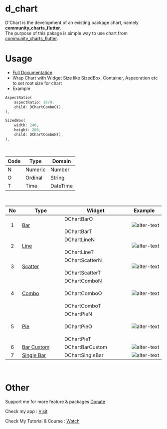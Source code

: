 # d_chart

D'Chart is the development of an existing package chart, namely **community_charts_flutter**.\
The purpose of this pakage is simple way to use chart from [community_charts_flutter](https://pub.dev/packages/community_charts_flutter).

# Usage

- [Full Documentation](https://flutterdlux.netlify.app/d_chart/)
- Wrap Chart with Widget Size like SizedBox, Container, Aspecration etc to set root size for chart
- Example

```dart
AspectRatio(
    aspectRatio: 16/9,
    child: DChartComboO(),
),

SizedBox(
    width: 240,
    height: 200,
    child: DChartComboN(),
),
```

<br>

| Code | Type    | Domain   |
| ---- | ------- | -------- |
| N    | Numeric | Number   |
| O    | Ordinal | String   |
| T    | Time    | DateTime |

<br>

| <div style="width:30px">No</div> | <div style="width:120px">Type</div>                                       | <div style="width:200px">Widget</div>                                                                | <div style="width:80px">Example</div>                                                                                                                                                                                      |
| :------------------------------: | ------------------------------------------------------------------------- | ---------------------------------------------------------------------------------------------------- | -------------------------------------------------------------------------------------------------------------------------------------------------------------------------------------------------------------------------- |
|                1                 | [Bar](https://flutterdlux.netlify.app/d_chart/widgets/bar/)               | <div style="height:40px">DChartBarO</div>DChartBarT                                                  | <image src="https://github.com/indratrisnar/d_chart/raw/master/pic/bar.png" caption="" alt="alter-text" height="" width="" position="center" command="fill" option="q100" class="img-fluid" title=""  webp="false">        |
|                2                 | [Line](https://flutterdlux.netlify.app/d_chart/widgets/line/)             | <div style="height:40px">DChartLineN</div> DChartLineT                                               | <image src="https://github.com/indratrisnar/d_chart/raw/master/pic/line.png" caption="" alt="alter-text" height="" width="" position="center" command="fill" option="q100" class="img-fluid" title=""  webp="false">       |
|                3                 | [Scatter](https://flutterdlux.netlify.app/d_chart/widgets/scatter/)       | <div style="height:40px">DChartScatterN</div> DChartScatterT                                         | <image src="https://github.com/indratrisnar/d_chart/raw/master/pic/scatter.png" caption="" alt="alter-text" height="" width="" position="center" command="fill" option="q100" class="img-fluid" title=""  webp="false">    |
|                4                 | [Combo](https://flutterdlux.netlify.app/d_chart/widgets/combo/)           | <div style="height:40px">DChartComboN</div> <div style="height:40px">DChartComboO</div> DChartComboT | <image src="https://github.com/indratrisnar/d_chart/raw/master/pic/combo.png" caption="" alt="alter-text" height="" width="" position="center" command="fill" option="q100" class="img-fluid" title=""  webp="false">      |
|                5                 | [Pie](https://flutterdlux.netlify.app/d_chart/widgets/pie/)               | <div style="height:40px">DChartPieN</div> <div style="height:40px">DChartPieO</div> DChartPieT       | <image src="https://github.com/indratrisnar/d_chart/raw/master/pic/pie.png" caption="" alt="alter-text" height="" width="" position="center" command="fill" option="q100" class="img-fluid" title=""  webp="false">        |
|                6                 | [Bar Custom](https://flutterdlux.netlify.app/d_chart/widgets/bar_custom/) | DChartBarCustom                                                                                      | <image src="https://github.com/indratrisnar/d_chart/raw/master/pic/bar_custom.png" caption="" alt="alter-text" height="" width="" position="center" command="fill" option="q100" class="img-fluid" title=""  webp="false"> |
|                7                 | [Single Bar](https://flutterdlux.netlify.app/d_chart/widgets/single_bar/) | DChartSingleBar                                                                                      | <image src="https://github.com/indratrisnar/d_chart/raw/master/pic/single_bar.png" caption="" alt="alter-text" height="" width="" position="center" command="fill" option="q100" class="img-fluid" title=""  webp="false"> |

<br>

# Other

Support me for more feature & packages
[Donate](https://www.paypal.com/paypalme/indratrisnar)

Check my app : [Visit](https://indratrisnar.github.io/projects.html)

Check My Tutorial & Course : [Watch](https://www.youtube.com/channel/UC0d_xINEvCtlDCpWfBpnYpA)
